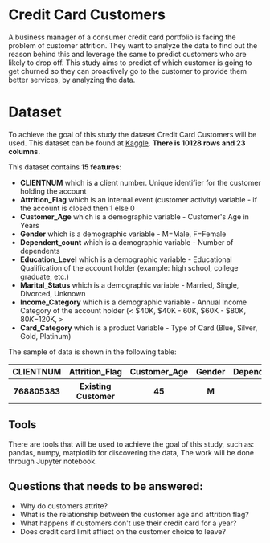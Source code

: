 
# Credit Card Customers
A business manager of a consumer credit card portfolio is facing the problem of customer attrition. They want to analyze the data to find out the reason behind this and leverage the same to predict customers who are likely to drop off.
This study aims to predict of which customer is going to get churned so they can proactively go to the customer to provide them better services, by analyzing the data.

# Dataset
To achieve the goal of this study the dataset Credit Card Customers will be used. This dataset can be found at [Kaggle](https://www.kaggle.com/sakshigoyal7/credit-card-customers). **There is 10128 rows and 23 columns.**

This dataset contains **15 features**:

- **CLIENTNUM** which is a client number. Unique identifier for the customer holding the account
- **Attrition_Flag** which is an internal event (customer activity) variable - if the account is closed then 1 else 0
- **Customer_Age** which is a demographic variable - Customer's Age in Years
- **Gender** which is a demographic variable - M=Male, F=Female
- **Dependent_count** which is a demographic variable - Number of dependents
- **Education_Level** which is a demographic variable - Educational Qualification of the account holder (example: high school, college graduate, etc.)
- **Marital_Status** which is a demographic variable - Married, Single, Divorced, Unknown
- **Income_Category** which is a demographic variable - Annual Income Category of the account holder (< $40K, $40K - 60K, $60K - $80K, $80K-$120K, >
- **Card_Category** which is a product Variable - Type of Card (Blue, Silver, Gold, Platinum)


The sample of data is shown in the following table:

<table width="100%">
 <tr>
  <th>CLIENTNUM</th><th>Attrition_Flag</th><th>Customer_Age</th><th>Gender</th><th>Dependent_count</th><th>Education_Level</th><th>Marital_Status</th><th>Income_Category</th><th>Card_Category</th>
 </tr>
 <tr>
  <th>768805383</th><th>Existing Customer</th><th>45</th><th>M</th><th>3</th><th>High School</th><th>Married</th><th>60K-80K</th><th>blue</th>
 </tr>
</table>


## Tools
There are tools that will be used to achieve the goal of this study, such as: pandas, numpy, matplotlib for discovering the data, The work will be done through Jupyter notebook.


## Questions that needs to be answered:
- Why do customers attrite?
- What is the relationship between the customer age and attrition flag?
- What happens if customers don't use their credit card for a year?
- Does credit card limit	affiect on the customer choice to leave?
